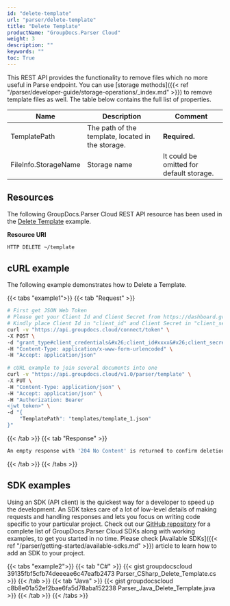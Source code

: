```yaml
---
id: "delete-template"
url: "parser/delete-template"
title: "Delete Template"
productName: "GroupDocs.Parser Cloud"
weight: 3
description: ""
keywords: ""
toc: True
---
```


This REST API provides the functionality to remove files which no more useful in Parse endpoint. You can use [storage methods]({{< ref "/parser/developer-guide/storage-operations/_index.md" >}}) to remove template files as well. The table below contains the full list of properties.

|Name|Description|Comment
|---|---|---
|TemplatePath|The path of the template, located in the storage.|**Required.**
|FileInfo.StorageName|Storage name|It could be omitted for default storage.

## Resources

The following GroupDocs.Parser Cloud REST API resource has been used in the [Delete Template](https://apireference.groupdocs.cloud/parser/#/Template/DeleteTemplate) example.

**Resource URI**

```html
HTTP DELETE ~/template
```

## cURL example

The following example demonstrates how to Delete a Template.

{{< tabs "example1">}}
{{< tab "Request" >}}

```bash
# First get JSON Web Token
# Please get your Client Id and Client Secret from https://dashboard.groupdocs.cloud/applications.
# Kindly place Client Id in "client_id" and Client Secret in "client_secret" argument.
curl -v "https://api.groupdocs.cloud/connect/token" \
-X POST \
-d "grant_type#client_credentials&#x26;client_id#xxxx&#x26;client_secret#xxxx" \
-H "Content-Type: application/x-www-form-urlencoded" \
-H "Accept: application/json"
  
# cURL example to join several documents into one
curl -v "https://api.groupdocs.cloud/v1.0/parser/template" \
-X PUT \
-H "Content-Type: application/json" \
-H "Accept: application/json" \
-H "Authorization: Bearer 
<jwt token>" \
-d "{
    "TemplatePath": "templates/template_1.json"
}"
```

{{< /tab >}}
{{< tab "Response" >}}

```bash
An empty response with '204 No Content' is returned to confirm deletion.
```

{{< /tab >}}
{{< /tabs >}}

## SDK examples

Using an SDK (API client) is the quickest way for a developer to speed up the development. An SDK takes care of a lot of low-level details of making requests and handling responses and lets you focus on writing code specific to your particular project. Check out our [GitHub repository](https://github.com/groupdocs-parser-cloud) for a complete list of GroupDocs.Parser Cloud SDKs along with working examples, to get you started in no time. Please check [Available SDKs]({{< ref "/parser/getting-started/available-sdks.md" >}}) article to learn how to add an SDK to your project.

{{< tabs "example2">}}
{{< tab "C#" >}}
{{< gist groupdocscloud 39135fbf5cfb74deeeae6c47eafb2473 Parser_CSharp_Delete_Template.cs >}}
{{< /tab >}}
{{< tab "Java" >}}
{{< gist groupdocscloud c8b8e01a52ef2bae6fa5d78aba152238 Parser_Java_Delete_Template.java >}}
{{< /tab >}}
{{< /tabs >}}
